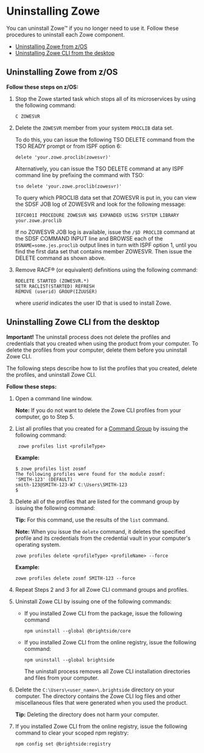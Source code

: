 # Uninstalling Zowe

You can uninstall Zowe&trade; if you no longer need to use it. Follow these procedures to uninstall each Zowe component.

- [Uninstalling  Zowe from z/OS](#uninstalling-zowe-from-z-os)
- [Uninstalling Zowe CLI from the desktop](#uninstalling-zowe-cli-from-the-desktop)

## Uninstalling Zowe from z/OS

**Follow these steps on z/OS:**

1.  Stop the Zowe started task which stops all of its microservices by using the following command:

    ```
    C ZOWESVR
    ```

2.  Delete the `ZOWESVR` member from your system `PROCLIB` data set.

    To do this, you can issue the following TSO DELETE command from the TSO READY prompt or from ISPF option 6:

    ```
    delete 'your.zowe.proclib(zowesvr)'
    ```

    Alternatively, you can issue the TSO DELETE command at any ISPF command line by prefixing the command with TSO:

    ```
    tso delete 'your.zowe.proclib(zowesvr)'
    ```

    To query which PROCLIB data set that ZOWESVR is put in, you can view the SDSF JOB log of ZOWESVR and look for the following message:

    ```
    IEFC001I PROCEDURE ZOWESVR WAS EXPANDED USING SYSTEM LIBRARY your.zowe.proclib
    ```

    If no ZOWESVR JOB log is available, issue the `/$D PROCLIB` command at the SDSF COMMAND INPUT line and BROWSE each of the `DSNAME=some.jes.proclib` output lines in turn with ISPF option 1, until you find the first data set that contains member ZOWESVR. Then issue the DELETE command as shown above.

3.  Remove RACF® \(or equivalent\) definitions using the following command:

    ```
    RDELETE STARTED (ZOWESVR.*)
    SETR RACLIST(STARTED) REFRESH
    REMOVE (userid) GROUP(IZUUSER)
    ```

    where _userid_ indicates the user ID that is used to install Zowe.

## Uninstalling Zowe CLI from the desktop

**Important\!** The uninstall process does not delete the profiles and credentials that you created when using the product from your computer. To delete the profiles from your computer, delete them before you uninstall Zowe CLI.

The following steps describe how to list the profiles that you created, delete the profiles, and uninstall Zowe CLI.

**Follow these steps:**

1.  Open a command line window.

    **Note:** If you do not want to delete the Zowe CLI profiles from your computer, go to Step 5.

2.  List all profiles that you created for a [Command Group](cli-usingcli.html#zowe-cli-command-groups) by issuing the following command:

    ```
     zowe profiles list <profileType>
    ```
    **Example:**

    ```
    $ zowe profiles list zosmf
    The following profiles were found for the module zosmf:
    'SMITH-123' (DEFAULT)
    smith-123@SMITH-123-W7 C:\Users\SMITH-123
    $
    ```

3.  Delete all of the profiles that are listed for the command group by issuing the following command:

    **Tip:** For this command, use the results of the `list`
    command.

    **Note:** When you issue the `delete` command, it deletes the
    specified profile and its credentials from the credential vault in your computer's operating system.

    ```
    zowe profiles delete <profileType> <profileName> --force
    ```
      **Example:**

    ```
    zowe profiles delete zosmf SMITH-123 --force
    ```

4.  Repeat Steps 2 and 3 for all Zowe CLI command groups and profiles.

5.  Uninstall Zowe CLI by issuing one of the following commands:

    - If you installed Zowe CLI from the package, issue the following command

        ```
        npm uninstall --global @brightside/core
        ```

    - If you installed Zowe CLI from the online registry, issue the following command:

        ```
        npm uninstall --global brightside
        ```

        The uninstall process removes all Zowe CLI installation directories and files from your computer.

6. Delete the `C:\Users\<user_name>\.brightside` directory on your computer. The directory contains the Zowe CLI log files and other miscellaneous files that were generated when you used the product.

    **Tip:** Deleting the directory does not harm your computer.

7.  If you installed Zowe CLI from the online registry, issue the following command to clear your scoped npm registry:

    ```
    npm config set @brightside:registry
    ```

